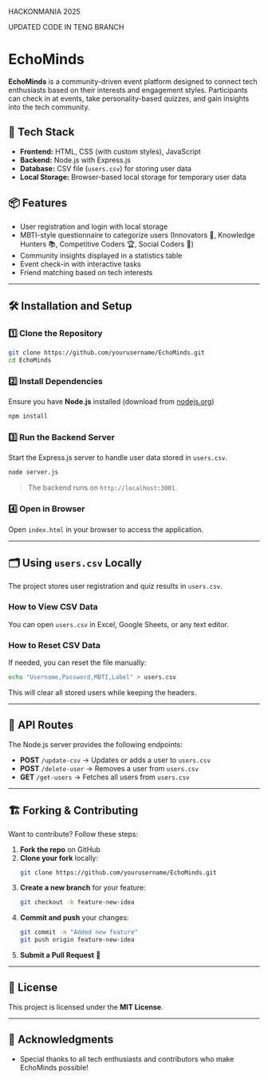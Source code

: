 HACKONMANIA 2025


UPDATED CODE IN TENG BRANCH

# EchoMinds

**EchoMinds** is a community-driven event platform designed to connect tech enthusiasts based on their interests and engagement styles. Participants can check in at events, take personality-based quizzes, and gain insights into the tech community.

## 🚀 Tech Stack

- **Frontend:** HTML, CSS (with custom styles), JavaScript
- **Backend:** Node.js with Express.js
- **Database:** CSV file (`users.csv`) for storing user data
- **Local Storage:** Browser-based local storage for temporary user data

## 📦 Features

- User registration and login with local storage
- MBTI-style questionnaire to categorize users (Innovators 🚀, Knowledge Hunters 📚, Competitive Coders 🏆, Social Coders 🤝)
- Community insights displayed in a statistics table
- Event check-in with interactive tasks
- Friend matching based on tech interests

---

## 🛠️ Installation and Setup

### 1️⃣ Clone the Repository
```sh
git clone https://github.com/yourusername/EchoMinds.git
cd EchoMinds
```

### 2️⃣ Install Dependencies
Ensure you have **Node.js** installed (download from [nodejs.org](https://nodejs.org/))

```sh
npm install
```

### 3️⃣ Run the Backend Server
Start the Express.js server to handle user data stored in `users.csv`.

```sh
node server.js
```
> The backend runs on `http://localhost:3001`.

### 4️⃣ Open in Browser
Open `index.html` in your browser to access the application.

---

## 🗂️ Using `users.csv` Locally

The project stores user registration and quiz results in `users.csv`.

### How to View CSV Data
You can open `users.csv` in Excel, Google Sheets, or any text editor.

### How to Reset CSV Data
If needed, you can reset the file manually:
```sh
echo "Username,Password,MBTI,Label" > users.csv
```
This will clear all stored users while keeping the headers.

---

## 🔗 API Routes
The Node.js server provides the following endpoints:

- **POST** `/update-csv` → Updates or adds a user to `users.csv`
- **POST** `/delete-user` → Removes a user from `users.csv`
- **GET** `/get-users` → Fetches all users from `users.csv`

---

## 🏗️ Forking & Contributing
Want to contribute? Follow these steps:

1. **Fork the repo** on GitHub
2. **Clone your fork** locally:
   ```sh
   git clone https://github.com/yourusername/EchoMinds.git
   ```
3. **Create a new branch** for your feature:
   ```sh
   git checkout -b feature-new-idea
   ```
4. **Commit and push** your changes:
   ```sh
   git commit -m "Added new feature"
   git push origin feature-new-idea
   ```
5. **Submit a Pull Request** 🎉

---

## 📜 License
This project is licensed under the **MIT License**.

---

## 🌟 Acknowledgments
- Special thanks to all tech enthusiasts and contributors who make EchoMinds possible!
